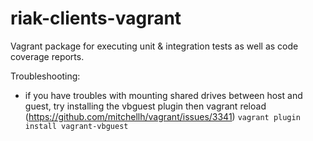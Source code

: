 riak-clients-vagrant
====================

Vagrant package for executing unit &amp; integration tests as well as code coverage reports.


Troubleshooting:

- if you have troubles with mounting shared drives between host and guest, try installing the vbguest plugin then vagrant reload (https://github.com/mitchellh/vagrant/issues/3341)
	`vagrant plugin install vagrant-vbguest`
